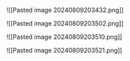 ![[Pasted image 20240809203432.png]]

![[Pasted image 20240809203502.png]]

![[Pasted image 20240809203510.png]]

![[Pasted image 20240809203521.png]]

